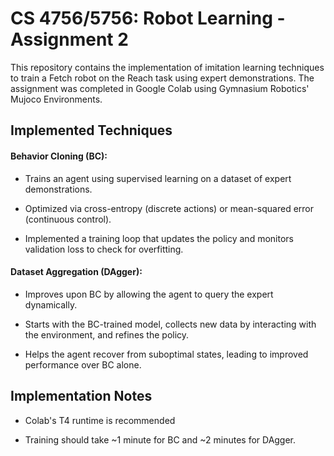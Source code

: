 # CS 4756/5756: Robot Learning - Assignment 2
This repository contains the implementation of imitation learning techniques to train a Fetch robot on the Reach task using expert demonstrations. 
The assignment was completed in Google Colab using Gymnasium Robotics' Mujoco Environments.

## Implemented Techniques

#### Behavior Cloning (BC): 
- Trains an agent using supervised learning on a dataset of expert demonstrations.

- Optimized via cross-entropy (discrete actions) or mean-squared error (continuous control).

- Implemented a training loop that updates the policy and monitors validation loss to check for overfitting.

#### Dataset Aggregation (DAgger): 

- Improves upon BC by allowing the agent to query the expert dynamically.

- Starts with the BC-trained model, collects new data by interacting with the environment, and refines the policy.

- Helps the agent recover from suboptimal states, leading to improved performance over BC alone.

## Implementation Notes

 - Colab's T4 runtime is recommended
   
 - Training should take ~1 minute for BC and ~2 minutes for DAgger.

